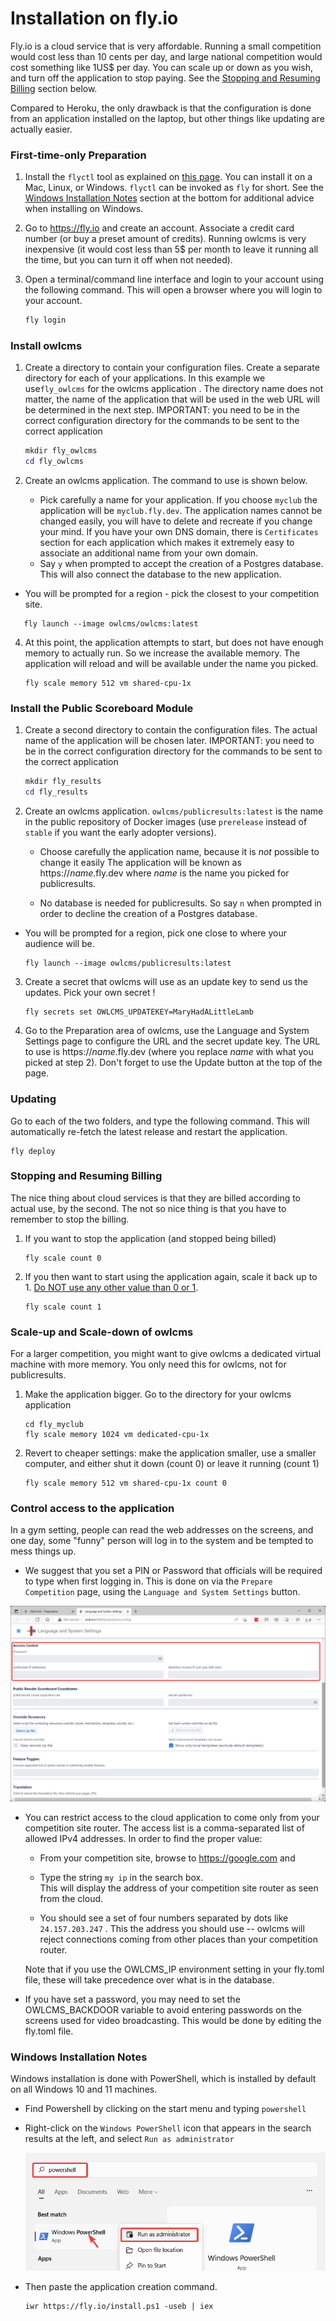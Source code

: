 # Installation on fly.io

Fly.io is a cloud service that is very affordable.  Running a small competition would cost less than 10 cents per day, and large national competition would cost something like 1US$ per day.  You can scale up or down as you wish, and turn off the application to stop paying. See the [Stopping and Resuming Billing](#stopping-and-resuming-billing) section below.

Compared to Heroku, the only drawback is that the configuration is done from an application installed on the laptop, but other things like updating are actually easier. 

### First-time-only Preparation

1. Install the `flyctl` tool as explained on [this page](https://fly.io/docs/hands-on/installing/).  You can install it on a Mac, Linux, or Windows. `flyctl` can be invoked as `fly` for short.  See the [Windows Installation Notes](#windows-installation-notes) section at the bottom for additional advice when installing on Windows.
2. Go to https://fly.io and create an account.  Associate a credit card number (or buy a preset amount of credits).  Running owlcms is very inexpensive (it would cost less than 5$ per month to leave it running all the time, but you can turn it off when not needed).


3. Open a terminal/command line interface and login to your account using the following command.  This will open a browser where you will login to your account.

   ```powershell
   fly login
   ```

### Install owlcms


1. Create a directory to contain your configuration files.  Create a separate directory for each of your applications. In this example  we use`fly_owlcms` for the owlcms application  .  The directory name does not matter, the name of the application that will be used in the web URL will be determined in the next step. 
   IMPORTANT: you need to be in the correct configuration directory for the commands to be sent to the correct application

   ```powershell
   mkdir fly_owlcms
   cd fly_owlcms
   ```

2. Create an owlcms application.  The command to use is shown below.

   - Pick carefully a name for your application.  If you choose `myclub` the application will be `myclub.fly.dev`.  The application names cannot be changed easily, you will have to delete and recreate if you change your mind.
    If you have your own DNS domain, there is `Certificates` section for each application which makes it extremely easy to associate an additional name from your own domain.
   - Say `y` when prompted to accept the creation of a Postgres database.  This will  also connect the database to the new application.
- You will be prompted for a region - pick the closest to your competition site.
  
```
   fly launch --image owlcms/owlcms:latest
```

4. At this point, the application attempts to start, but does not have enough memory to actually run.  So we increase the available memory.  The application will reload and will be available under the name you picked.

   ```
   fly scale memory 512 vm shared-cpu-1x
   ```


### Install the Public Scoreboard Module

1. Create a second directory to contain the configuration files.  The actual name of the application will be chosen later.
   IMPORTANT: you need to be in the correct configuration directory for the commands to be sent to the correct application

   ```powershell
   mkdir fly_results
   cd fly_results
   ```

2. Create an owlcms application.  `owlcms/publicresults:latest` is the name in the public repository of Docker images (use `prerelease` instead of `stable` if you want the early adopter versions). 

   - Choose carefully the application name, because it is *not* possible to change it easily
     The application will be known as https://*name*.fly.dev where *name* is the name you picked for publicresults. 
   
   - No database is needed for publicresults. So say `n` when prompted in order to decline the creation of a Postgres database.
     
- You will be prompted for a region, pick one close to where your audience will be.
  
   ```
   fly launch --image owlcms/publicresults:latest
   ```

3. Create a secret that owlcms will use as an update key to send us the updates.  Pick your own secret  !

   ```
   fly secrets set OWLCMS_UPDATEKEY=MaryHadALittleLamb
   ```

4. Go to the Preparation area of owlcms, use the Language and System Settings page to configure the URL and the secret update key.  The URL to use is https://*name*.fly.dev (where you replace *name* with what you picked at step 2).  Don't forget to use the Update button at the top of the page.

### Updating

Go to each of the two folders, and type the following command.  This will automatically re-fetch the latest release and restart the application.

```
fly deploy
```

### Stopping and Resuming Billing

The nice thing about cloud services is that they are billed according to actual use, by the second.  The not so nice thing is that you have to remember to stop the billing.

1. If you want to stop the application (and stopped being billed)

   ```
   fly scale count 0
   ```

2. If you then want to start using the application again, scale it back up to 1. <u>Do NOT use any other value than 0 or 1</u>.

   ```
   fly scale count 1
   ```



### Scale-up and Scale-down of owlcms

For a larger competition, you might want to give owlcms a dedicated virtual machine with more memory.  You only need this for owlcms, not for publicresults.

1. Make the application bigger.  Go to the directory for your owlcms application

   ```
   cd fly_myclub
   fly scale memory 1024 vm dedicated-cpu-1x
   ```

2. Revert to cheaper settings: make the application smaller, use a smaller computer, and either shut it down (count 0) or leave it running (count 1)

   ```
   fly scale memory 512 vm shared-cpu-1x count 0
   ```



### Control access to the application

In a gym setting, people can read the web addresses on the screens, and one day, some "funny" person will log in to the system and be tempted to mess things up.

- We suggest that you set a PIN or Password that officials will be required to type when first logging in.  This is done on via the `Prepare Competition` page, using the `Language and System Settings` button.

![053_editPIN](img/PublicResults/053_editPIN.png)

- You can restrict access to the cloud application to come only from your competition site router. The access list is a comma-separated list of allowed IPv4 addresses.   In order to find the proper value:

  - From your competition site, browse to https://google.com and 

  - Type the string  `my ip`  in the search box.  
    This will display the address of your competition site router as seen from the cloud.  

  - You should see a set of four numbers separated by dots like `24.157.203.247`  . This the address you should use -- owlcms will reject connections coming from other places than your competition router. 

  Note that if you use the OWLCMS_IP environment setting in your fly.toml file, these will take precedence over what is in the database.

- If you have set a password, you may need to set the OWLCMS_BACKDOOR variable to avoid entering passwords on the screens used for video broadcasting.  This would be done by editing the fly.toml file.

### Windows Installation Notes

Windows installation is done with PowerShell, which is installed by default on all Windows 10 and 11 machines.

- Find Powershell by clicking on the start menu and typing `powershell`

- Right-click on the `Windows PowerShell` icon that appears in the search results at the left, and select `Run as administrator`

  ![PowerShell](img/Fly.io/PowerShell.png ':size=500')

- Then paste the application creation command.

  ```
  iwr https://fly.io/install.ps1 -useb | iex 
  ```